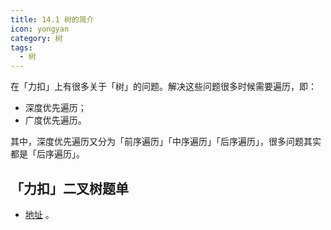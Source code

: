 ```yaml
---
title: 14.1 树的简介
icon: yongyan
category: 树
tags:
  - 树
---
```



在「力扣」上有很多关于「树」的问题。解决这些问题很多时候需要遍历，即：

+ 深度优先遍历；
+ 广度优先遍历。


其中，深度优先遍历又分为「前序遍历」「中序遍历」「后序遍历」，很多问题其实都是「后序遍历」。




## 「力扣」二叉树题单

+ [地址](https://leetcode-cn.com/tag/binary-tree/problemset/) 。